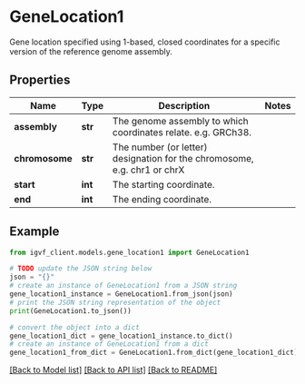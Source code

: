 # GeneLocation1

Gene location specified using 1-based, closed coordinates for a specific version of the reference genome assembly.

## Properties

Name | Type | Description | Notes
------------ | ------------- | ------------- | -------------
**assembly** | **str** | The genome assembly to which coordinates relate. e.g. GRCh38. | 
**chromosome** | **str** | The number (or letter) designation for the chromosome, e.g. chr1 or chrX | 
**start** | **int** | The starting coordinate. | 
**end** | **int** | The ending coordinate. | 

## Example

```python
from igvf_client.models.gene_location1 import GeneLocation1

# TODO update the JSON string below
json = "{}"
# create an instance of GeneLocation1 from a JSON string
gene_location1_instance = GeneLocation1.from_json(json)
# print the JSON string representation of the object
print(GeneLocation1.to_json())

# convert the object into a dict
gene_location1_dict = gene_location1_instance.to_dict()
# create an instance of GeneLocation1 from a dict
gene_location1_from_dict = GeneLocation1.from_dict(gene_location1_dict)
```
[[Back to Model list]](../README.md#documentation-for-models) [[Back to API list]](../README.md#documentation-for-api-endpoints) [[Back to README]](../README.md)



